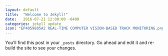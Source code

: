 ```yaml
---
layout: default
title:  "Welcome to Jekyll!"
date:   2016-07-21 12:00:00 -0400
categories: jekyll update
icon: "EP4059805A2 REAL-TIME COMPUTER VISION-BASED TRACK MONITORING.png"
---
```

You’ll find this post in your `_posts` directory. Go ahead and edit it and re-build the site to see your changes.